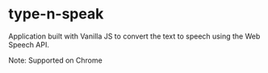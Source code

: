 # type-n-speak

Application built with Vanilla JS to convert the text to speech using the Web Speech API. 

Note: Supported on Chrome
